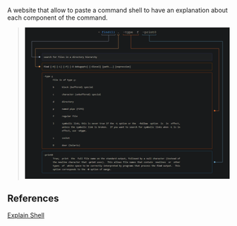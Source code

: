 A website that allow to paste a command shell to have an explanation about each component of the command.

> ![Explain Shell Example](/images/explain_shell_example.png)

## References

[Explain Shell](https://explainshell.com/)
